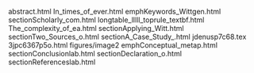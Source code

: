 abstract.html
In_times_of_ever.html
emphKeywords_Wittgen.html
sectionScholarly_com.html
longtable_lllll_toprule_textbf.html
The_complexity_of_ea.html
sectionApplying_Witt.html
sectionTwo_Sources_o.html
sectionA_Case_Study_.html
jdenusp7c68.tex
3jpc6367p5o.html
figures/image2
emphConceptual_metap.html
sectionConclusionlab.html
sectionDeclaration_o.html
sectionReferenceslab.html